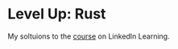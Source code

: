 # Level Up: Rust

My soltuions to the [course](https://www.linkedin.com/learning/level-up-rust)
on LinkedIn Learning.
